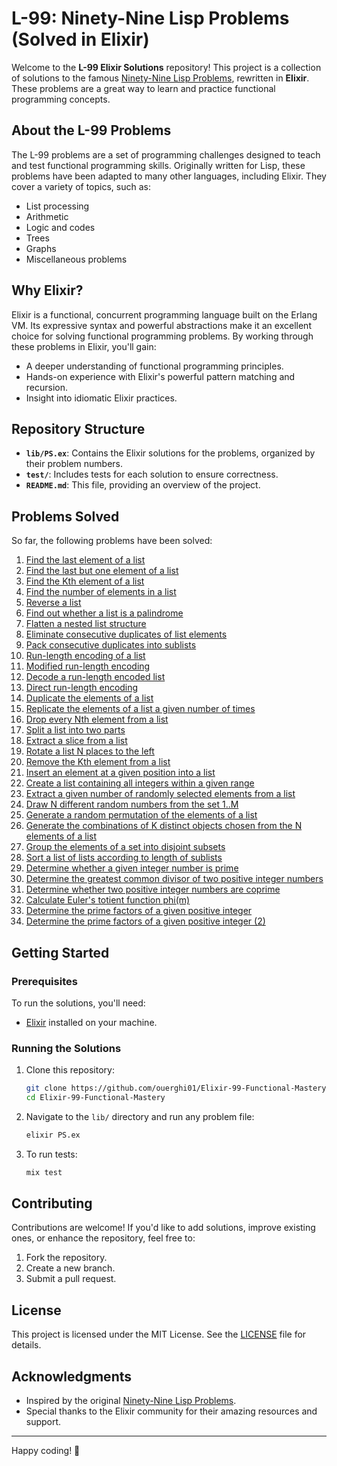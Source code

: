 # L-99: Ninety-Nine Lisp Problems (Solved in Elixir)

Welcome to the **L-99 Elixir Solutions** repository! This project is a collection of solutions to the famous [Ninety-Nine Lisp Problems](https://www.ic.unicamp.br/~meidanis/courses/mc336/2009s2/prolog/problemas/), rewritten in **Elixir**. These problems are a great way to learn and practice functional programming concepts.

## About the L-99 Problems

The L-99 problems are a set of programming challenges designed to teach and test functional programming skills. Originally written for Lisp, these problems have been adapted to many other languages, including Elixir. They cover a variety of topics, such as:

- List processing
- Arithmetic
- Logic and codes
- Trees
- Graphs
- Miscellaneous problems

## Why Elixir?

Elixir is a functional, concurrent programming language built on the Erlang VM. Its expressive syntax and powerful abstractions make it an excellent choice for solving functional programming problems. By working through these problems in Elixir, you'll gain:

- A deeper understanding of functional programming principles.
- Hands-on experience with Elixir's powerful pattern matching and recursion.
- Insight into idiomatic Elixir practices.

## Repository Structure

- **`lib/PS.ex`**: Contains the Elixir solutions for the problems, organized by their problem numbers.
- **`test/`**: Includes tests for each solution to ensure correctness.
- **`README.md`**: This file, providing an overview of the project.

## Problems Solved
So far, the following problems have been solved:
1. [Find the last element of a list](lib/List_processing.ex)
2. [Find the last but one element of a list](lib/List_processing.ex)
3. [Find the Kth element of a list](lib/List_processing.ex)
4. [Find the number of elements in a list](lib/List_processing.ex)
5. [Reverse a list](lib/List_processing.ex)
6. [Find out whether a list is a palindrome](lib/List_processing.ex)
7. [Flatten a nested list structure](lib/List_processing.ex)
8. [Eliminate consecutive duplicates of list elements](lib/List_processing.ex)
9. [Pack consecutive duplicates into sublists](lib/List_processing.ex)
10. [Run-length encoding of a list](lib/List_processing.ex)
11. [Modified run-length encoding](lib/List_processing.ex)
12. [Decode a run-length encoded list](lib/List_processing.ex)
13. [Direct run-length encoding](lib/List_processing.ex)
14. [Duplicate the elements of a list](lib/List_processing.ex)
15. [Replicate the elements of a list a given number of times](lib/List_processing.ex)
16. [Drop every Nth element from a list](lib/List_processing.ex)
17. [Split a list into two parts](lib/List_processing.ex)
18. [Extract a slice from a list](lib/List_processing.ex)
19. [Rotate a list N places to the left](lib/List_processing.ex)
20. [Remove the Kth element from a list](lib/List_processing.ex)
21. [Insert an element at a given position into a list](lib/List_processing.ex)
22. [Create a list containing all integers within a given range](lib/List_processing.ex)
23. [Extract a given number of randomly selected elements from a list](lib/List_processing.ex)
24. [Draw N different random numbers from the set 1..M](lib/List_processing.ex)
25. [Generate a random permutation of the elements of a list](lib/List_processing.ex)
26. [Generate the combinations of K distinct objects chosen from the N elements of a list](lib/List_processing.ex)
27. [Group the elements of a set into disjoint subsets](lib/List_processing.ex)
28. [Sort a list of lists according to length of sublists](lib/List_processing.ex)
29. [Determine whether a given integer number is prime](lib/Arithmetic_processing.ex)
30. [Determine the greatest common divisor of two positive integer numbers](lib/Arithmetic_processing.ex)
31. [Determine whether two positive integer numbers are coprime](lib/Arithmetic_processing.ex)
32. [Calculate Euler's totient function phi(m)](lib/Arithmetic_processing.ex)
33. [Determine the prime factors of a given positive integer](lib/Arithmetic_processing.ex)
34. [Determine the prime factors of a given positive integer (2)](lib/Arithmetic_processing.ex)

## Getting Started

### Prerequisites

To run the solutions, you'll need:

- [Elixir](https://elixir-lang.org/install.html) installed on your machine.

### Running the Solutions

1. Clone this repository:
   ```bash
   git clone https://github.com/ouerghi01/Elixir-99-Functional-Mastery.git
   cd Elixir-99-Functional-Mastery
   ```
2. Navigate to the `lib/` directory and run any problem file:
   ```bash
   elixir PS.ex
   ```
3. To run tests:
   ```bash
   mix test
   ```

## Contributing

Contributions are welcome! If you'd like to add solutions, improve existing ones, or enhance the repository, feel free to:

1. Fork the repository.
2. Create a new branch.
3. Submit a pull request.

## License

This project is licensed under the MIT License. See the [LICENSE](LICENSE) file for details.

## Acknowledgments

- Inspired by the original [Ninety-Nine Lisp Problems](https://www.ic.unicamp.br/~meidanis/courses/mc336/2009s2/prolog/problemas/).
- Special thanks to the Elixir community for their amazing resources and support.

---


Happy coding! 🚀
